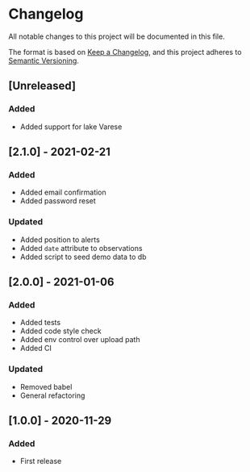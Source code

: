 # Changelog
All notable changes to this project will be documented in this file.

The format is based on [Keep a Changelog](https://keepachangelog.com/en/1.0.0/),
and this project adheres to [Semantic Versioning](https://semver.org/spec/v2.0.0.html).

## [Unreleased]

### Added
- Added support for lake Varese

## [2.1.0] - 2021-02-21
### Added
- Added email confirmation
- Added password reset

### Updated
- Added position to alerts
- Added `date` attribute to observations
- Added script to seed demo data to db

## [2.0.0] - 2021-01-06
### Added
- Added tests
- Added code style check
- Added env control over upload path
- Added CI

### Updated
- Removed babel
- General refactoring

## [1.0.0] - 2020-11-29
### Added
- First release
